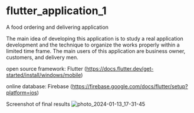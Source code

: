 # flutter_application_1

A food ordering and delivering application

The main idea of developing this application is to study a real application development and the technique to organize the works properly within a limited time frame.
The main users of this application are business owner, customers, and delivery men.

open source framework: Flutter (https://docs.flutter.dev/get-started/install/windows/mobile)

online database: Firebase (https://firebase.google.com/docs/flutter/setup?platform=ios)

Screenshot of final results
![photo_2024-01-13_17-31-45](https://github.com/Laikaichian22/food-ordering-and-delivering-application/assets/147313197/8e3a50bc-5827-4ec3-8458-2522b6f12103)
